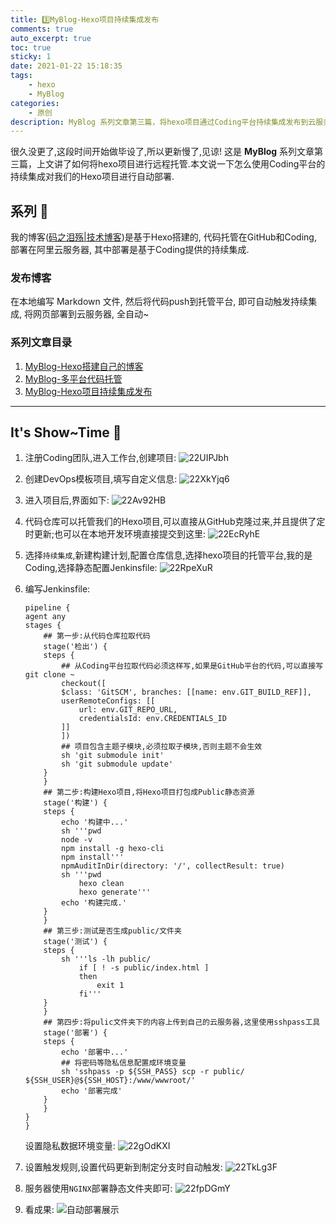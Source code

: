 ```yaml
---
title: 3️⃣MyBlog-Hexo项目持续集成发布
comments: true
auto_excerpt: true
toc: true
sticky: 1
date: 2021-01-22 15:18:35
tags:
    - hexo
    - MyBlog
categories:
    - 原创
description: MyBlog 系列文章第三篇，将hexo项目通过Coding平台持续集成发布到云服务器.
---
```


很久没更了,这段时间开始做毕设了,所以更新慢了,见谅! 这是 **MyBlog** 系列文章第三篇，上文讲了如何将hexo项目进行远程托管.本文说一下怎么使用Coding平台的持续集成对我们的Hexo项目进行自动部署.

<!-- more -->

## 系列 📒

我的博客([码之泪殇|技术博客](https://blog.gongsir.club))是基于Hexo搭建的, 代码托管在GitHub和Coding, 部署在阿里云服务器, 其中部署是基于Coding提供的持续集成.

### 发布博客

在本地编写 Markdown 文件, 然后将代码push到托管平台, 即可自动触发持续集成, 将网页部署到云服务器, 全自动~

### 系列文章目录

1. [MyBlog-Hexo搭建自己的博客](/2020/12/14/MyBlog-Hexo/)
2. [MyBlog-多平台代码托管](/2020/12/20/myblog-code.html)
3. [MyBlog-Hexo项目持续集成发布](/2021/01/22/myblog-deploy.html)
<hr>

## It's Show~Time 🌟

1. 注册Coding团队,进入工作台,创建项目:
![22UIPJbh](https://cdn.gongsir.club/blog/image/2021/01/22UIPJbh.png)

2. 创建DevOps模板项目,填写自定义信息:
![22XkYjq6](https://cdn.gongsir.club/blog/image/2021/01/22XkYjq6.png)

3. 进入项目后,界面如下:
![22Av92HB](https://cdn.gongsir.club/blog/image/2021/01/22Av92HB.png)

4. 代码仓库可以托管我们的Hexo项目,可以直接从GitHub克隆过来,并且提供了定时更新;也可以在本地开发环境直接提交到这里:
![22EcRyhE](https://cdn.gongsir.club/blog/image/2021/01/22EcRyhE.png)

5. 选择`持续集成`,新建构建计划,配置仓库信息,选择hexo项目的托管平台,我的是Coding,选择静态配置Jenkinsfile:
![22RpeXuR](https://cdn.gongsir.club/blog/image/2021/01/22RpeXuR.png)

6. 编写Jenkinsfile:
    ```shell
    pipeline {
    agent any
    stages {
        ## 第一步:从代码仓库拉取代码
        stage('检出') {
        steps {
            ## 从Coding平台拉取代码必须这样写,如果是GitHub平台的代码,可以直接写git clone ~
            checkout([
            $class: 'GitSCM', branches: [[name: env.GIT_BUILD_REF]],
            userRemoteConfigs: [[
                url: env.GIT_REPO_URL,
                credentialsId: env.CREDENTIALS_ID
            ]]
            ])
            ## 项目包含主题子模块,必须拉取子模块,否则主题不会生效
            sh 'git submodule init'
            sh 'git submodule update'
        }
        }
        ## 第二步:构建Hexo项目,将Hexo项目打包成Public静态资源
        stage('构建') {
        steps {
            echo '构建中...'
            sh '''pwd
            node -v
            npm install -g hexo-cli
            npm install'''
            npmAuditInDir(directory: '/', collectResult: true)
            sh '''pwd
                hexo clean
                hexo generate'''
            echo '构建完成.'
        }
        }
        ## 第三步:测试是否生成public/文件夹
        stage('测试') {
        steps {
            sh '''ls -lh public/
                if [ ! -s public/index.html ]
                then
                    exit 1
                fi'''
        }
        }
        ## 第四步:将pulic文件夹下的内容上传到自己的云服务器,这里使用sshpass工具
        stage('部署') {
        steps {
            echo '部署中...'
            ## 将密码等隐私信息配置成环境变量
            sh 'sshpass -p ${SSH_PASS} scp -r public/ ${SSH_USER}@${SSH_HOST}:/www/wwwroot/'
            echo '部署完成'
        }
        }
    }
    }
    ```
    设置隐私数据环境变量:
    ![22gOdKXI](https://cdn.gongsir.club/blog/image/2021/01/22gOdKXI.png)

7. 设置触发规则,设置代码更新到制定分支时自动触发:
![22TkLg3F](https://cdn.gongsir.club/blog/image/2021/01/22TkLg3F.png)

8. 服务器使用`NGINX`部署静态文件夹即可:
![22fpDGmY](https://cdn.gongsir.club/blog/image/2021/01/22fpDGmY.png)

9. 看成果:
![自动部署展示](https://cdn.gongsir.club/blog/gif/myblog-deploy-show.gif)